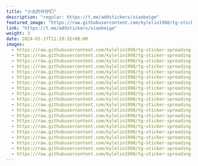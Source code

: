```yaml
---
title: "小北的仔仔们"
description: "regular: https://t.me/addstickers/xiaobeige"
featured_image: "https://raw.githubusercontent.com/kylelin1998/tg-sticker-spreading-worldwide-images/main/img/e7c69178-389d-404d-b495-b995a5a2112e.jpg"
link: "https://t.me/addstickers/xiaobeige"
weight: 3
date: 2024-01-17T11:19:32+08:00
images:
  - https://raw.githubusercontent.com/kylelin1998/tg-sticker-spreading-worldwide-images/main/img/e7c69178-389d-404d-b495-b995a5a2112e.jpg
  - https://raw.githubusercontent.com/kylelin1998/tg-sticker-spreading-worldwide-images/main/img/d754f6d4-a3c4-4499-8883-c9be3e93e103.jpg
  - https://raw.githubusercontent.com/kylelin1998/tg-sticker-spreading-worldwide-images/main/img/09f509cd-3167-4c0d-9136-5578c2f637be.jpg
  - https://raw.githubusercontent.com/kylelin1998/tg-sticker-spreading-worldwide-images/main/img/f5905c17-7d25-480c-8a86-d62b87af9dc6.jpg
  - https://raw.githubusercontent.com/kylelin1998/tg-sticker-spreading-worldwide-images/main/img/3261d569-a45e-4402-9b5b-360f44edf390.jpg
  - https://raw.githubusercontent.com/kylelin1998/tg-sticker-spreading-worldwide-images/main/img/9e9c5868-26fa-43c9-9361-59cab82a24fa.jpg
  - https://raw.githubusercontent.com/kylelin1998/tg-sticker-spreading-worldwide-images/main/img/89f95bf1-aff4-46cd-b584-383d8260b0c8.jpg
  - https://raw.githubusercontent.com/kylelin1998/tg-sticker-spreading-worldwide-images/main/img/be041943-6977-4785-8fe8-b78f8cfa459f.jpg
  - https://raw.githubusercontent.com/kylelin1998/tg-sticker-spreading-worldwide-images/main/img/24e845f4-fe08-4ea7-83d9-2674b01373c7.jpg
  - https://raw.githubusercontent.com/kylelin1998/tg-sticker-spreading-worldwide-images/main/img/4e3578aa-ec29-4032-a3c3-d7ed8129a67b.jpg
  - https://raw.githubusercontent.com/kylelin1998/tg-sticker-spreading-worldwide-images/main/img/fdab8f95-68fd-4c7b-932b-fae8f67d693c.jpg
  - https://raw.githubusercontent.com/kylelin1998/tg-sticker-spreading-worldwide-images/main/img/804c9972-43aa-4446-901d-9b866722e738.jpg
  - https://raw.githubusercontent.com/kylelin1998/tg-sticker-spreading-worldwide-images/main/img/c88161f9-cda6-4d48-b75e-9ab54a0d3efd.jpg
  - https://raw.githubusercontent.com/kylelin1998/tg-sticker-spreading-worldwide-images/main/img/0bbb698d-fe0b-4e9a-881b-59f57a35ba2a.jpg
  - https://raw.githubusercontent.com/kylelin1998/tg-sticker-spreading-worldwide-images/main/img/02400b2a-8a95-45ba-a82f-a402aa2b124c.jpg
  - https://raw.githubusercontent.com/kylelin1998/tg-sticker-spreading-worldwide-images/main/img/dd5dd4c2-1a68-4444-bc85-883a7de03b93.jpg
  - https://raw.githubusercontent.com/kylelin1998/tg-sticker-spreading-worldwide-images/main/img/198739d0-0a44-4dde-9575-274ef17d1db7.jpg
  - https://raw.githubusercontent.com/kylelin1998/tg-sticker-spreading-worldwide-images/main/img/647bf102-6dd4-416f-a947-303e63e12b50.jpg
  - https://raw.githubusercontent.com/kylelin1998/tg-sticker-spreading-worldwide-images/main/img/131d82e1-c033-4380-98a1-b063d2b51a20.jpg
  - https://raw.githubusercontent.com/kylelin1998/tg-sticker-spreading-worldwide-images/main/img/949f5d90-aff1-45a2-b5fb-27ca48d8376d.jpg
---
```

